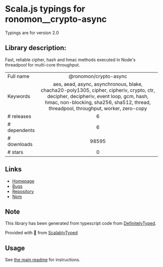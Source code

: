 
# Scala.js typings for ronomon__crypto-async

Typings are for version 2.0

## Library description:
Fast, reliable cipher, hash and hmac methods executed in Node's threadpool for multi-core throughput.

|                    |                 |
| ------------------ | :-------------: |
| Full name          | @ronomon/crypto-async |
| Keywords           | aes, aead, async, asynchronous, blake, chacha20-poly1305, cipher, cipheriv, crypto, ctr, decipher, decipheriv, event loop, gcm, hash, hmac, non-blocking, sha256, sha512, thread, threadpool, throughput, worker, zero-copy |
| # releases         | 6 |
| # dependents       | 6 |
| # downloads        | 98595 |
| # stars            | 0 |

## Links
- [Homepage](https://github.com/ronomon/crypto-async#readme)
- [Bugs](https://github.com/ronomon/crypto-async/issues)
- [Repository](https://github.com/ronomon/crypto-async)
- [Npm](https://www.npmjs.com/package/%40ronomon%2Fcrypto-async)
    


## Note
This library has been generated from typescript code from [DefinitelyTyped](https://definitelytyped.org).

Provided with :purple_heart: from [ScalablyTyped](https://github.com/oyvindberg/ScalablyTyped)

## Usage
See [the main readme](../../readme.md) for instructions.


